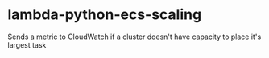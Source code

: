 # lambda-python-ecs-scaling
Sends a metric to CloudWatch if a cluster doesn't have capacity to place it's largest task
